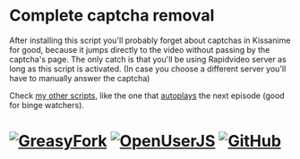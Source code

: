 # Complete captcha removal
After installing this script you'll probably forget about captchas in Kissanime for good, because it jumps directly to the video  without passing by the captcha's page. The only catch is that you'll be using Rapidvideo server as long as this script is activated. (In case you choose a different server you'll have to manually answer the captcha)

Check [my other scripts][1], like the one that [autoplays][2] the next episode (good for binge watchers).

# [![GreasyFork][b1]][l1] [![OpenUserJS][b2]][l2] [![GitHub][b3]][l3]


  [1]: https://greasyfork.org/users/152412
  [2]: https://greasyfork.org/scripts/35999

  [b1]: https://img.shields.io/badge/Install-GreasyFork-red.svg?longCache=true&style=for-the-badge&
  [b2]: https://img.shields.io/badge/Install-OpenUserJS-blue.svg?longCache=true&style=for-the-badge
  [b3]: https://img.shields.io/badge/Install-GitHub-lightgrey.svg?longCache=true&style=for-the-badge

  [l1]: https://greasyfork.org/en/scripts/369048-kissanime-complete-captcha-removal
  [l2]: https://openuserjs.org/scripts/eskander/[KissAnime]_Complete_captcha_removal
  [l3]: https://github.com/skqnder/userscripts-collection/raw/master/KissAnime%20Complete%20captcha%20removal/complete_captcha_removal.user.js
